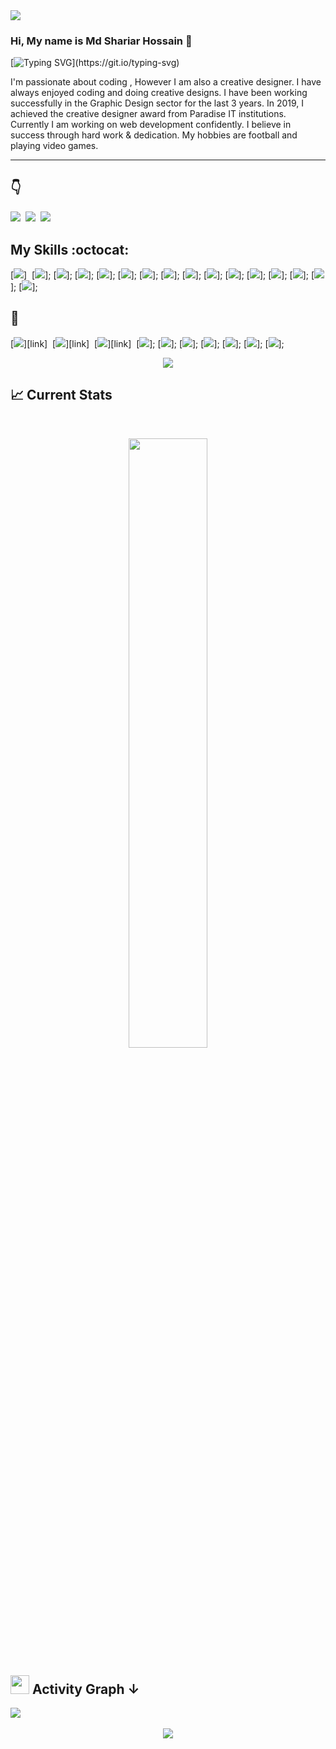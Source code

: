 <img src="https://i.ibb.co/0Dx0WYv/Github-cover.jpg"/>


### **Hi, My name is Md Shariar Hossain** :wave:
[![Typing SVG](https://readme-typing-svg.herokuapp.com?font=Fira+Code&pause=1000&color=4CF78CE6&width=435&lines=I+am+a+Web-developer..!+%26;.)](https://git.io/typing-svg)

<p>I'm passionate about coding , However I am also a creative designer. I have always enjoyed coding and doing creative designs. I have been working successfully in the Graphic Design sector for the last 3 years. In 2019, I achieved the creative designer award from Paradise IT institutions. Currently I am working on web development confidently. I believe in success through hard work & dedication.  My hobbies are football and playing video games.</p>
<hr/>


## **:point_down:**

[<img src="https://img.shields.io/badge/Facebook-1877F2?style=for-the-badge&logo=facebook&logoColor=white" />][facebook]&nbsp;
[<img src="https://img.shields.io/badge/LinkedIn-0077B5?style=for-the-badge&logo=linkedin&logoColor=white" />][linkedin]&nbsp;
[<img src="https://img.shields.io/badge/GitHub-100000?style=for-the-badge&logo=github&logoColor=white" />][instagram]&nbsp;




## **My Skills :octocat:**

[<img src="https://img.shields.io/badge/html5%20-%23e34f26.svg?&style=for-the-badge&logo=html5&logoColor=white" />]&nbsp;
[<img src="https://img.shields.io/badge/css3%20-%231572B6.svg?&style=for-the-badge&logo=css3&logoColor=white" />];
[<img src="https://img.shields.io/badge/Tailwind_CSS-38B2AC?style=for-the-badge&logo=tailwind-css&logoColor=white"/>];
[<img src="https://img.shields.io/badge/Bootstrap-563D7C?style=for-the-badge&logo=bootstrap&logoColor=white" />];
[<img src="https://img.shields.io/badge/javascript%20-%23F7DF1E.svg?&style=for-the-badge&logo=javascript&logoColor=white" />];
[<img src="https://img.shields.io/badge/TypeScript-007ACC?style=for-the-badge&logo=typescript&logoColor=white" />];
[<img src="https://img.shields.io/badge/React-20232A?style=for-the-badge&logo=react&logoColor=61DAFB" />];
[<img src="https://img.shields.io/badge/Redux-593D88?style=for-the-badge&logo=redux&logoColor=white" />];
[<img src="https://img.shields.io/badge/Firebase-0396de?style=for-the-badge&logo=firebase&logoColor=yellow" />];
[<img src="https://img.shields.io/badge/Material--UI-0081CB?style=for-the-badge&logo=material-ui&logoColor=white" />];
[<img src="https://img.shields.io/badge/Node-43853D?style=for-the-badge&logo=node.js&logoColor=white" />];
[<img src="https://img.shields.io/badge/Express-43853D?style=for-the-badge&logo=express&logoColor=white" />];
[<img src="https://img.shields.io/badge/MongoDB-4EA94B?style=for-the-badge&logo=mongodb&logoColor=white" />];
[<img src="https://img.shields.io/badge/UI%20UX-4db5ff?style=for-the-badge&logo=&logoColor=4db5ff" />];
[<img src="https://img.shields.io/badge/Logo%20Design-5b5a5a?style=for-the-badge&logo=&logoColor=4db5ff" />];
[<img src="https://img.shields.io/badge/Brand%20Design-ff6b4e?style=for-the-badge&logo=&logoColor=4db5ff" />];
<br/>

## **:wrench:**

[<img src="https://img.shields.io/badge/Git-e94e31?style=for-the-badge&logo=git&logoColor=white" />][link]&nbsp;
[<img src="https://img.shields.io/badge/VS CODE-007ACC?style=for-the-badge&logo=visual%20studio%20code&logoColor=white" />][link]&nbsp;
[<img src="https://img.shields.io/badge/Netlify-00C7B7?style=for-the-badge&logo=netlify&logoColor=white" />][link]&nbsp;
[<img src="https://img.shields.io/badge/Heroku-430098?style=for-the-badge&logo=heroku&logoColor=white" />];
[<img src="https://img.shields.io/badge/Webpack-1b74ba?style=for-the-badge&logo=webpack&logoColor=white" />];
[<img src="https://img.shields.io/badge/Illustrator-470000?style=for-the-badge&logo=adobe%20illustrator&logoColor=#310000" />];
[<img src="https://img.shields.io/badge/Photoshop-001d34?style=for-the-badge&logo=adobe%20photoshop&logoColor=#310000" />];
[<img src="https://img.shields.io/badge/Indesign-7c001f?style=for-the-badge&logo=adobe%20indesign&logoColor=#310000" />];
[<img src="https://img.shields.io/badge/Figma-white?style=for-the-badge&logo=figma&logoColor=9d56f7" />];
[<img src="https://img.shields.io/badge/Adobe%20XD-450135?style=for-the-badge&logo=adobe%20xd&logoColor=f75eee" />];
<br/>

<p align="center">
  <img src="https://metrics.lecoq.io/mdnaimurrahaman?template=classic&repositories.affiliations=&base.header=0&base.activity=0&base.community=0&base.repositories=0&base.metadata=0&isocalendar=1&base=header%2C%20activity%2C%20community%2C%20repositories%2C%20metadata&base.indepth=false&base.hireable=false&isocalendar=false&isocalendar.duration=half-year&config.timezone=Asia%2FDhaka&config.octicon=true"/>
</p>

## :chart_with_upwards_trend: Current Stats

<br />

<p align="center">
  <img width="50%" src="https://github-readme-streak-stats.herokuapp.com?user=shariarhossain17&theme=prussian&hide_border=true)](https://git.io/streak-stats" />
</p>



## <img src="https://media.giphy.com/media/iY8CRBdQXODJSCERIr/giphy.gif" width="30px" height="30px"> **Activity Graph &#8595;**
 <a href="https://github.com/shariarhossain17">
  <img src="https://activity-graph.herokuapp.com/graph?username=shariarhossain17&theme=react-dark" />
 </a>
 <br/>
 
 <br clear="both">

<div align="center">
  <img src="https://visitor-badge.laobi.icu/badge?page_id=mdnaimurrahaman.mdnaimurrahaman&left_color=deepskyblue&right_color=blue"  />
</div>

###

[facebook]: https://www.facebook.com/sh.shariar17/ 'Facebook'
[linkedin]: https://www.linkedin.com/in/shariarhossain17/ 'LinkedIn'
[instagram]: https://www.instagram.com/shariar1723/ 'Instagram'


